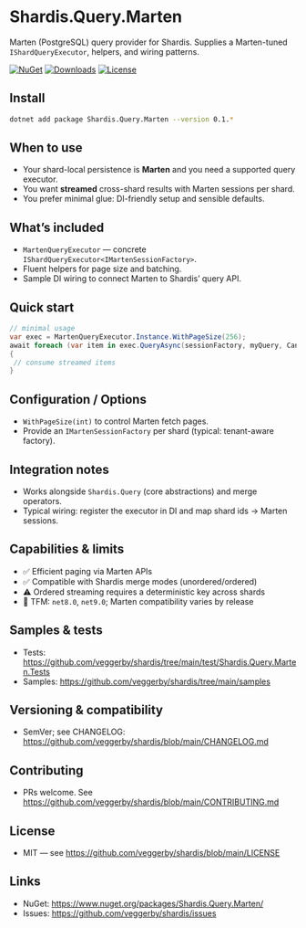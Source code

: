 # Shardis.Query.Marten

Marten (PostgreSQL) query provider for Shardis. Supplies a Marten-tuned `IShardQueryExecutor`, helpers, and wiring patterns.

[![NuGet](https://img.shields.io/nuget/v/Shardis.Query.Marten.svg)](https://www.nuget.org/packages/Shardis.Query.Marten/)
[![Downloads](https://img.shields.io/nuget/dt/Shardis.Query.Marten.svg)](https://www.nuget.org/packages/Shardis.Query.Marten/)
[![License](https://img.shields.io/badge/license-MIT-blue.svg)](https://github.com/veggerby/shardis/blob/main/LICENSE)

## Install

```bash
dotnet add package Shardis.Query.Marten --version 0.1.*
```

## When to use

- Your shard-local persistence is **Marten** and you need a supported query executor.
- You want **streamed** cross-shard results with Marten sessions per shard.
- You prefer minimal glue: DI-friendly setup and sensible defaults.

## What’s included

- `MartenQueryExecutor` — concrete `IShardQueryExecutor<IMartenSessionFactory>`.
- Fluent helpers for page size and batching.
- Sample DI wiring to connect Marten to Shardis’ query API.

## Quick start

```csharp
// minimal usage
var exec = MartenQueryExecutor.Instance.WithPageSize(256);
await foreach (var item in exec.QueryAsync(sessionFactory, myQuery, CancellationToken.None))
{
 // consume streamed items
}
```

## Configuration / Options

- `WithPageSize(int)` to control Marten fetch pages.
- Provide an `IMartenSessionFactory` per shard (typical: tenant-aware factory).

## Integration notes

- Works alongside `Shardis.Query` (core abstractions) and merge operators.
- Typical wiring: register the executor in DI and map shard ids → Marten sessions.

## Capabilities & limits

- ✅ Efficient paging via Marten APIs
- ✅ Compatible with Shardis merge modes (unordered/ordered)
- ⚠️ Ordered streaming requires a deterministic key across shards
- 🧩 TFM: `net8.0`, `net9.0`; Marten compatibility varies by release

## Samples & tests

- Tests: <https://github.com/veggerby/shardis/tree/main/test/Shardis.Query.Marten.Tests>
- Samples: <https://github.com/veggerby/shardis/tree/main/samples>

## Versioning & compatibility

- SemVer; see CHANGELOG: <https://github.com/veggerby/shardis/blob/main/CHANGELOG.md>

## Contributing

- PRs welcome. See <https://github.com/veggerby/shardis/blob/main/CONTRIBUTING.md>

## License

- MIT — see <https://github.com/veggerby/shardis/blob/main/LICENSE>

## Links

- NuGet: <https://www.nuget.org/packages/Shardis.Query.Marten/>
- Issues: <https://github.com/veggerby/shardis/issues>
